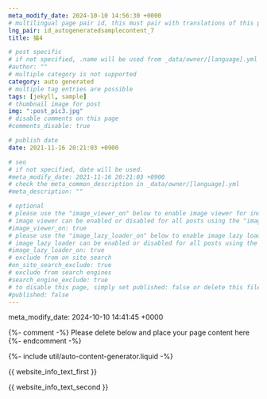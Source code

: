 ```yaml
---
meta_modify_date: 2024-10-10 14:56:30 +0000
# multilingual page pair id, this must pair with translations of this page. (This name must be unique)
lng_pair: id_autogeneratedsamplecontent_7
title: 猫4

# post specific
# if not specified, .name will be used from _data/owner/[language].yml
#author: ""
# multiple category is not supported
category: auto generated
# multiple tag entries are possible
tags: [jekyll, sample]
# thumbnail image for post
img: ":post_pic3.jpg"
# disable comments on this page
#comments_disable: true

# publish date
date: 2021-11-16 20:21:03 +0900

# seo
# if not specified, date will be used.
#meta_modify_date: 2021-11-16 20:21:03 +0900
# check the meta_common_description in _data/owner/[language].yml
#meta_description: ""

# optional
# please use the "image_viewer_on" below to enable image viewer for individual pages or posts (_posts/ or [language]/_posts folders).
# image viewer can be enabled or disabled for all posts using the "image_viewer_posts: true" setting in _data/conf/main.yml.
#image_viewer_on: true
# please use the "image_lazy_loader_on" below to enable image lazy loader for individual pages or posts (_posts/ or [language]/_posts folders).
# image lazy loader can be enabled or disabled for all posts using the "image_lazy_loader_posts: true" setting in _data/conf/main.yml.
#image_lazy_loader_on: true
# exclude from on site search
#on_site_search_exclude: true
# exclude from search engines
#search_engine_exclude: true
# to disable this page, simply set published: false or delete this file
#published: false
---
```

meta_modify_date: 2024-10-10 14:41:45 +0000

{%- comment -%} Please delete below and place your page content here {%- endcomment -%}

{%- include util/auto-content-generator.liquid -%}

<!-- outline-start -->

{{ website_info_text_first }}

<!-- outline-end -->

{{ website_info_text_second }}
